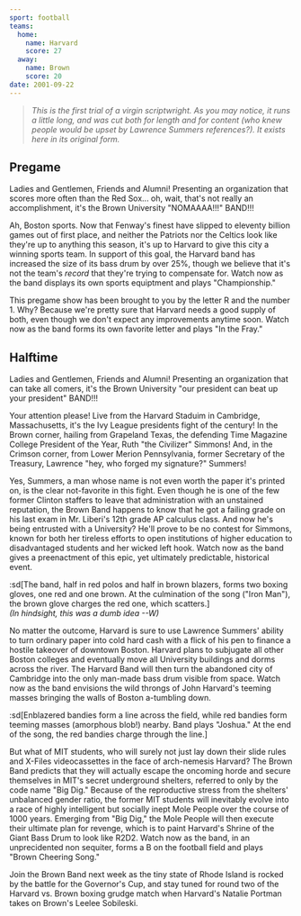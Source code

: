 ```yaml
---
sport: football
teams:
  home:
    name: Harvard
    score: 27
  away:
    name: Brown
    score: 20
date: 2001-09-22
---
```


> _This is the first trial of a virgin scriptwright. As you may notice, it runs a little long, and was cut both for length and for content (who knew people would be upset by Lawrence Summers references?). It exists here in its original form._

## Pregame

Ladies and Gentlemen, Friends and Alumni! Presenting an organization that scores more often than the Red Sox... oh, wait, that's not really an accomplishment, it's the Brown University "NOMAAAA!!!" BAND!!!

Ah, Boston sports. Now that Fenway's finest have slipped to eleventy billion games out of first place, and neither the Patriots nor the Celtics look like they're up to anything this season, it's up to Harvard to give this city a winning sports team. In support of this goal, the Harvard band has increased the size of its bass drum by over 25%, though we believe that it's not the team's _record_ that they're trying to compensate for. Watch now as the band displays its own sports equiptment and plays "Championship."

This pregame show has been brought to you by the letter R and the number 1. Why? Because we're pretty sure that Harvard needs a good supply of both, even though we don't expect any improvements anytime soon. Watch now as the band forms its own favorite letter and plays "In the Fray."

## Halftime

Ladies and Gentlemen, Friends and Alumni! Presenting an organization that can take all comers, it's the Brown University "our president can beat up your president" BAND!!!

Your attention please! Live from the Harvard Staduim in Cambridge, Massachusetts, it's the Ivy League presidents fight of the century! In the Brown corner, hailing from Grapeland Texas, the defending Time Magazine College President of the Year, Ruth "the Civilizer" Simmons! And, in the Crimson corner, from Lower Merion Pennsylvania, former Secretary of the Treasury, Lawrence "hey, who forged my signature?" Summers!

Yes, Summers, a man whose name is not even worth the paper it's printed on, is the clear not-favorite in this fight. Even though he is one of the few former Clinton staffers to leave that administration with an unstained reputation, the Brown Band happens to know that he got a failing grade on his last exam in Mr. Liberi's 12th grade AP calculus class. And now he's being entrusted with a University? He'll prove to be no contest for Simmons, known for both her tireless efforts to open institutions of higher education to disadvantaged students and her wicked left hook. Watch now as the band gives a preenactment of this epic, yet ultimately predictable, historical event.

:sd[The band, half in red polos and half in brown blazers, forms two boxing gloves, one red and one brown. At the culmination of the song ("Iron Man"), the brown glove charges the red one, which scatters.]\
_(In hindsight, this was a dumb idea --W)_

No matter the outcome, Harvard is sure to use Lawrence Summers' ability to turn ordinary paper into cold hard cash with a flick of his pen to finance a hostile takeover of downtown Boston. Harvard plans to subjugate all other Boston colleges and eventually move all University buildings and dorms across the river. The Harvard Band will then turn the abandoned city of Cambridge into the only man-made bass drum visible from space. Watch now as the band envisions the wild throngs of John Harvard's teeming masses bringing the walls of Boston a-tumbling down.

:sd[Enblazered bandies form a line across the field, while red bandies form teeming masses (amorphous blob!) nearby. Band plays "Joshua." At the end of the song, the red bandies charge through the line.]

But what of MIT students, who will surely not just lay down their slide rules and X-Files videocassettes in the face of arch-nemesis Harvard? The Brown Band predicts that they will actually escape the oncoming horde and secure themselves in MIT's secret underground shelters, referred to only by the code name "Big Dig." Because of the reproductive stress from the shelters' unbalanced gender ratio, the former MIT students will inevitably evolve into a race of highly intelligent but socially inept Mole People over the course of 1000 years. Emerging from "Big Dig," the Mole People will then execute their ultimate plan for revenge, which is to paint Harvard's Shrine of the Giant Bass Drum to look like R2D2. Watch now as the band, in an unprecidented non sequiter, forms a B on the football field and plays "Brown Cheering Song."

Join the Brown Band next week as the tiny state of Rhode Island is rocked by the battle for the Governor's Cup, and stay tuned for round two of the Harvard vs. Brown boxing grudge match when Harvard's Natalie Portman takes on Brown's Leelee Sobileski.
